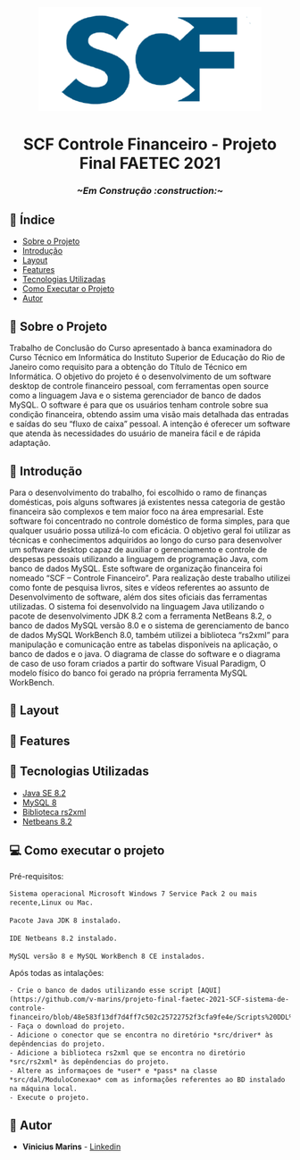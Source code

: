 <div align=center>
 <img width=400 src='https://github.com/v-marins/projeto-final-faetec-2021-SCF-sistema-de-controle-financeiro/blob/ca0c75fb810a91b31a19d86ac751d750b9cdd55b/src/imagens/logoBig.png'/>
 </div>
 
<h1 align=center> SCF Controle Financeiro - Projeto Final FAETEC 2021 </h1>

<h3 align=center><i>~Em Construção :construction:~</i></h3>

## :link: Índice

- [Sobre o Projeto](#dart-sobre-o-projeto)
- [Introdução](#bookmark_tabs-introdução)
- [Layout](#art-layout)
- [Features](#mega-features)
- [Tecnologias Utilizadas](#wrench-tecnologias-utilizadas)
- [Como Executar o Projeto](#computer-como-executar-o-projeto)
- [Autor](#raising_hand-autor)


## :dart: Sobre o Projeto

Trabalho de Conclusão do Curso apresentado à banca examinadora do Curso Técnico em Informática do Instituto Superior de Educação do Rio de Janeiro como requisito para a obtenção do Título de Técnico em Informática. O objetivo do projeto é o desenvolvimento de um software desktop de controle financeiro pessoal, com ferramentas open source como a linguagem Java e o sistema gerenciador de banco de dados MySQL. O software é para que os usuários tenham controle sobre sua condição financeira, obtendo assim uma visão mais detalhada das entradas e saídas do seu “fluxo de caixa” pessoal. A intenção é oferecer um software que atenda às necessidades do usuário de maneira fácil e de rápida adaptação.

## :bookmark_tabs: Introdução

Para o desenvolvimento do trabalho, foi escolhido o ramo de finanças domésticas, pois alguns softwares já existentes nessa categoria de gestão financeira são complexos e tem maior foco na área empresarial. Este software foi concentrado no controle doméstico de forma simples, para que qualquer usuário possa utilizá-lo com eficácia.
O objetivo geral foi utilizar as técnicas e conhecimentos adquiridos ao longo do curso para desenvolver um software desktop capaz de auxiliar o gerenciamento e controle de despesas pessoais utilizando a linguagem de programação Java, com banco de dados MySQL. Este software de organização financeira foi nomeado “SCF – Controle Financeiro”.
Para realização deste trabalho utilizei como fonte de pesquisa livros, sites e vídeos referentes ao assunto de Desenvolvimento de software, além dos sites oficiais das ferramentas utilizadas. O sistema foi desenvolvido na linguagem Java utilizando o pacote de desenvolvimento JDK 8.2 com a ferramenta NetBeans 8.2, o banco de dados MySQL versão 8.0 e o sistema de gerenciamento de banco de dados MySQL WorkBench 8.0, também utilizei a biblioteca “rs2xml” para manipulação e comunicação entre as tabelas disponíveis na aplicação, o banco de dados e o java. O diagrama de classe do software e o diagrama de caso de uso foram criados a partir do software Visual
Paradigm, O modelo físico do banco foi gerado na própria ferramenta MySQL WorkBench.

## :art: Layout

## :mega: Features

## :wrench: Tecnologias Utilizadas

- [Java SE 8.2](https://www.oracle.com/br/java/technologies/javase/javase8-archive-downloads.html)
- [MySQL 8](https://dev.mysql.com/downloads/installer/)
- [Biblioteca rs2xml](https://sourceforge.net/projects/finalangelsanddemons/files/rs2xml.jar/download)
- [Netbeans 8.2](https://www.oracle.com/technetwork/java/javase/downloads/jdk-netbeans-jsp-3413139-esa.html)

## :computer: Como executar o projeto
Pré-requisitos:

```
Sistema operacional Microsoft Windows 7 Service Pack 2 ou mais recente,Linux ou Mac.

Pacote Java JDK 8 instalado.

IDE Netbeans 8.2 instalado.

MySQL versão 8 e MySQL WorkBench 8 CE instalados.

```
Após todas as intalações:

```
- Crie o banco de dados utilizando esse script [AQUI](https://github.com/v-marins/projeto-final-faetec-2021-SCF-sistema-de-controle-financeiro/blob/48e583f13df7d4ff7c502c25722752f3cfa9fe4e/Scripts%20DDL%20das%20tabelas%20de%20banco%20de%20dados%20MySQL.md)
- Faça o download do projeto.
- Adicione o conector que se encontra no diretório *src/driver* às depêndencias do projeto.
- Adicione a biblioteca rs2xml que se encontra no diretório *src/rs2xml* às depêndencias do projeto.
- Altere as informaçoes de *user* e *pass* na classe *src/dal/ModuloConexao* com as informações referentes ao BD instalado na máquina local.
- Execute o projeto.

```

## :raising_hand: Autor
- **Vinicius Marins** - [Linkedin](https://www.linkedin.com/in/vinicius-marins/) 
